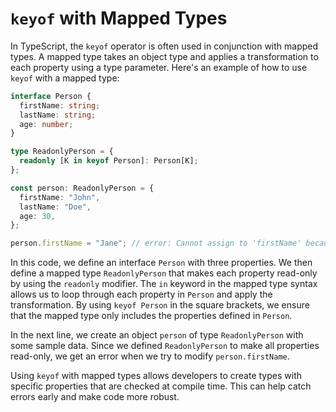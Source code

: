 # `keyof` with Mapped Types

In TypeScript, the `keyof` operator is often used in conjunction with mapped types. A mapped type takes an object type and applies a transformation to each property using a type parameter. Here's an example of how to use `keyof` with a mapped type:

```typescript
interface Person {
  firstName: string;
  lastName: string;
  age: number;
}

type ReadonlyPerson = {
  readonly [K in keyof Person]: Person[K];
};

const person: ReadonlyPerson = {
  firstName: "John",
  lastName: "Doe",
  age: 30,
};

person.firstName = "Jane"; // error: Cannot assign to 'firstName' because it is a read-only property
```

In this code, we define an interface `Person` with three properties. We then define a mapped type `ReadonlyPerson` that makes each property read-only by using the `readonly` modifier. The `in` keyword in the mapped type syntax allows us to loop through each property in `Person` and apply the transformation. By using `keyof Person` in the square brackets, we ensure that the mapped type only includes the properties defined in `Person`.

In the next line, we create an object `person` of type `ReadonlyPerson` with some sample data. Since we defined `ReadonlyPerson` to make all properties read-only, we get an error when we try to modify `person.firstName`.

Using `keyof` with mapped types allows developers to create types with specific properties that are checked at compile time. This can help catch errors early and make code more robust.
